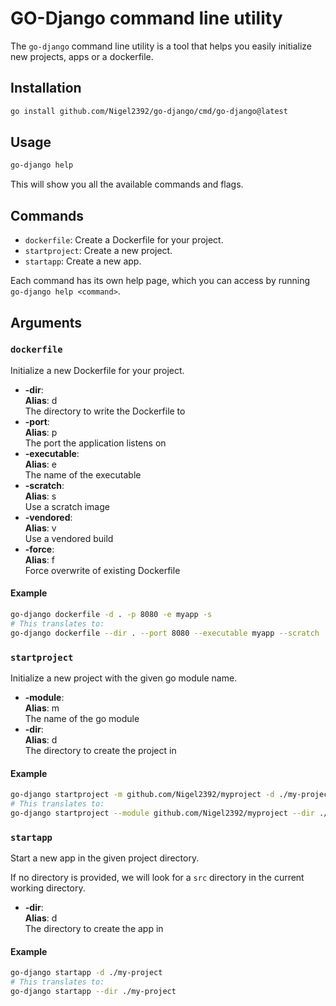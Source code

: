 # GO-Django command line utility

The `go-django` command line utility is a tool that helps you easily initialize new projects, apps or a dockerfile.

## Installation

```bash
go install github.com/Nigel2392/go-django/cmd/go-django@latest
```

## Usage

```bash
go-django help
```

This will show you all the available commands and flags.

## Commands

- `dockerfile`: Create a Dockerfile for your project.
- `startproject`: Create a new project.
- `startapp`: Create a new app.

Each command has its own help page, which you can access by running `go-django help <command>`.

## Arguments

### `dockerfile`

Initialize a new Dockerfile for your project.

- **-dir**:  
    **Alias**: d  
    The directory to write the Dockerfile to
- **-port**:  
    **Alias**: p  
    The port the application listens on
- **-executable**:  
    **Alias**: e  
    The name of the executable
- **-scratch**:  
    **Alias**: s  
    Use a scratch image
- **-vendored**:  
    **Alias**: v  
    Use a vendored build
- **-force**:  
    **Alias**: f  
    Force overwrite of existing Dockerfile

#### Example

```bash
go-django dockerfile -d . -p 8080 -e myapp -s
# This translates to:
go-django dockerfile --dir . --port 8080 --executable myapp --scratch
```

### `startproject`

Initialize a new project with the given go module name.

- **-module**:  
    **Alias**: m  
    The name of the go module
- **-dir**:  
    **Alias**: d  
    The directory to create the project in

#### Example

```bash
go-django startproject -m github.com/Nigel2392/myproject -d ./my-project
# This translates to:
go-django startproject --module github.com/Nigel2392/myproject --dir ./my-project
```

### `startapp`

Start a new app in the given project directory.

If no directory is provided, we will look for a `src` directory in the current working directory.

- **-dir**:  
    **Alias**: d  
    The directory to create the app in

#### Example

```bash
go-django startapp -d ./my-project
# This translates to:
go-django startapp --dir ./my-project
```
